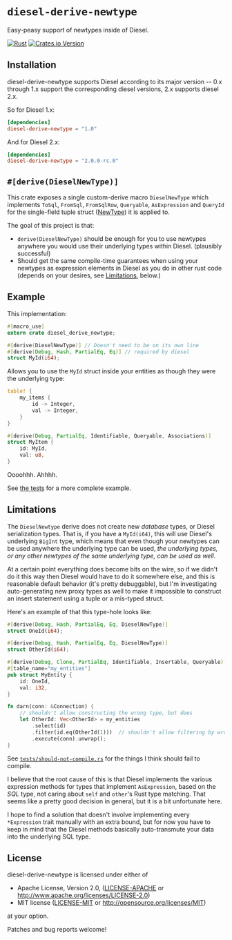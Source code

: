 # `diesel-derive-newtype`

Easy-peasy support of newtypes inside of Diesel.

[![Rust](https://github.com/quodlibetor/diesel-derive-newtype/actions/workflows/test.yml/badge.svg)](https://github.com/quodlibetor/diesel-derive-newtype/actions/workflows/test.yml) [![Crates.io Version](https://img.shields.io/crates/v/diesel-derive-newtype.svg)](https://crates.io/crates/diesel-derive-newtype)

## Installation

diesel-derive-newtype supports Diesel according to its major version -- 0.x
through 1.x support the corresponding diesel versions, 2.x supports diesel 2.x.

So for Diesel 1.x:

```toml
[dependencies]
diesel-derive-newtype = "1.0"
```

And for Diesel 2.x:

```toml
[dependencies]
diesel-derive-newtype = "2.0.0-rc.0"
```

## `#[derive(DieselNewType)]`

This crate exposes a single custom-derive macro `DieselNewType` which
implements `ToSql`, `FromSql`, `FromSqlRow`, `Queryable`, `AsExpression`
and `QueryId` for the single-field tuple struct ([NewType][]) it is applied
to.

The goal of this project is that:

* `derive(DieselNewType)` should be enough for you to use newtypes anywhere you
  would use their underlying types within Diesel. (plausibly successful)
* Should get the same compile-time guarantees when using your newtypes as
  expression elements in Diesel as you do in other rust code (depends on
  your desires, see [Limitations][], below.)

[NewType]: https://aturon.github.io/features/types/newtype.html

## Example

This implementation:

```rust
#[macro_use]
extern crate diesel_derive_newtype;

#[derive(DieselNewType)] // Doesn't need to be on its own line
#[derive(Debug, Hash, PartialEq, Eq)] // required by diesel
struct MyId(i64);
```

Allows you to use the `MyId` struct inside your entities as though they were
the underlying type:

```rust
table! {
    my_items {
        id -> Integer,
        val -> Integer,
    }
}

#[derive(Debug, PartialEq, Identifiable, Queryable, Associations)]
struct MyItem {
    id: MyId,
    val: u8,
}
```

Oooohhh. Ahhhh.

See [the tests][] for a more complete example.

[the tests]: https://github.com/quodlibetor/diesel-derive-newtype/blob/master/tests/db-roundtrips.rs

## Limitations
[limitations]: #limitations

The `DieselNewtype` derive does not create new _database_ types, or Diesel
serialization types. That is, if you have a `MyId(i64)`, this will use
Diesel's underlying `BigInt` type, which means that even though your
newtypes can be used anywhere the underlying type can be used, *the
underlying types, or any other newtypes of the same underlying type, can be
used as well*.

At a certain point everything does become bits on the wire, so if we didn't
do it this way then Diesel would have to do it somewhere else, and this is
reasonable default behavior (it's pretty debuggable), but I'm investigating
auto-generating new proxy types as well to make it impossible to construct
an insert statement using a tuple or a mis-typed struct.

Here's an example of that this type-hole looks like:

```rust
#[derive(Debug, Hash, PartialEq, Eq, DieselNewType)]
struct OneId(i64);

#[derive(Debug, Hash, PartialEq, Eq, DieselNewType)]
struct OtherId(i64);

#[derive(Debug, Clone, PartialEq, Identifiable, Insertable, Queryable)]
#[table_name="my_entities"]
pub struct MyEntity {
    id: OneId,
    val: i32,
}

fn darn(conn: &Connection) {
    // shouldn't allow constructing the wrong type, but does
    let OtherId: Vec<OtherId> = my_entities
        .select(id)
        .filter(id.eq(OtherId(1)))  // shouldn't allow filtering by wrong type
        .execute(conn).unwrap();
}
```

See [`tests/should-not-compile.rs`](tests/should-not-compile.rs) for the
things I think should fail to compile.

I believe that the root cause of this is that Diesel implements the various
expression methods for types that implement `AsExpression`, based on the
_SQL_ type, not caring about `self` and `other`'s Rust type matching. That
seems like a pretty good decision in general, but it is a bit unfortunate
here.

I hope to find a solution that doesn't involve implementing every
`*Expression` trait manually with an extra bound, but for now you have to
keep in mind that the Diesel methods basically auto-transmute your data into
the underlying SQL type.

## License

diesel-derive-newtype is licensed under either of

 * Apache License, Version 2.0, ([LICENSE-APACHE](LICENSE-APACHE) or
   http://www.apache.org/licenses/LICENSE-2.0)
 * MIT license ([LICENSE-MIT](LICENSE-MIT) or
   http://opensource.org/licenses/MIT)

at your option.

Patches and bug reports welcome!
